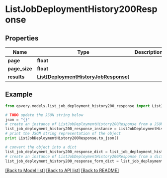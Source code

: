 # ListJobDeploymentHistory200Response


## Properties
Name | Type | Description | Notes
------------ | ------------- | ------------- | -------------
**page** | **float** |  | 
**page_size** | **float** |  | 
**results** | [**List[DeploymentHistoryJobResponse]**](DeploymentHistoryJobResponse.md) |  | [optional] 

## Example

```python
from qovery.models.list_job_deployment_history200_response import ListJobDeploymentHistory200Response

# TODO update the JSON string below
json = "{}"
# create an instance of ListJobDeploymentHistory200Response from a JSON string
list_job_deployment_history200_response_instance = ListJobDeploymentHistory200Response.from_json(json)
# print the JSON string representation of the object
print ListJobDeploymentHistory200Response.to_json()

# convert the object into a dict
list_job_deployment_history200_response_dict = list_job_deployment_history200_response_instance.to_dict()
# create an instance of ListJobDeploymentHistory200Response from a dict
list_job_deployment_history200_response_form_dict = list_job_deployment_history200_response.from_dict(list_job_deployment_history200_response_dict)
```
[[Back to Model list]](../README.md#documentation-for-models) [[Back to API list]](../README.md#documentation-for-api-endpoints) [[Back to README]](../README.md)


